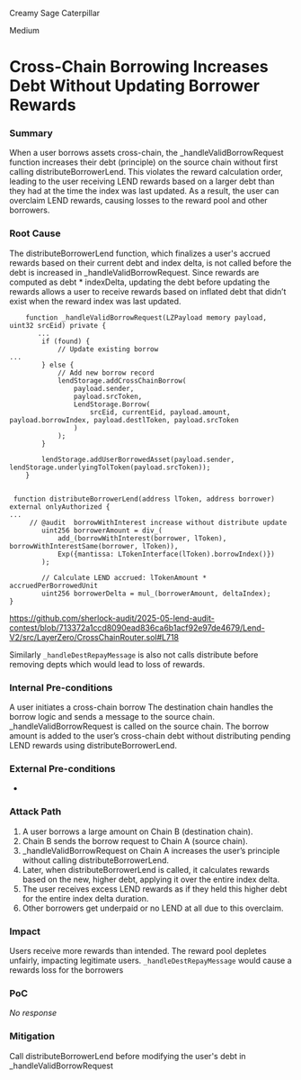 Creamy Sage Caterpillar

Medium

# Cross-Chain Borrowing Increases Debt Without Updating Borrower Rewards

### Summary

When a user borrows assets cross-chain, the _handleValidBorrowRequest function increases their debt (principle) on the source chain without first calling distributeBorrowerLend. This violates the reward calculation order, leading to the user receiving LEND rewards based on a larger debt than they had at the time the index was last updated. As a result, the user can overclaim LEND rewards, causing losses to the reward pool and other borrowers.

### Root Cause

The distributeBorrowerLend function, which finalizes a user's accrued rewards based on their current debt and index delta, is not called before the debt is increased in _handleValidBorrowRequest. Since rewards are computed as debt * indexDelta, updating the debt before updating the rewards allows a user to receive rewards based on inflated debt that didn’t exist when the reward index was last updated.

```solidity
    function _handleValidBorrowRequest(LZPayload memory payload, uint32 srcEid) private {
       ...
        if (found) {
            // Update existing borrow
...
        } else {
            // Add new borrow record
            lendStorage.addCrossChainBorrow(
                payload.sender,
                payload.srcToken,
                LendStorage.Borrow(
                    srcEid, currentEid, payload.amount, payload.borrowIndex, payload.destlToken, payload.srcToken
                )
            );
        }

        lendStorage.addUserBorrowedAsset(payload.sender, lendStorage.underlyingTolToken(payload.srcToken));
    }


 function distributeBorrowerLend(address lToken, address borrower) external onlyAuthorized {
...
     // @audit  borrowWithInterest increase without distribute update
        uint256 borrowerAmount = div_(
            add_(borrowWithInterest(borrower, lToken), borrowWithInterestSame(borrower, lToken)),
            Exp({mantissa: LTokenInterface(lToken).borrowIndex()})
        );

        // Calculate LEND accrued: lTokenAmount * accruedPerBorrowedUnit
        uint256 borrowerDelta = mul_(borrowerAmount, deltaIndex);
}
```

https://github.com/sherlock-audit/2025-05-lend-audit-contest/blob/713372a1ccd8090ead836ca6b1acf92e97de4679/Lend-V2/src/LayerZero/CrossChainRouter.sol#L718

Similarly `_handleDestRepayMessage` is also not calls distribute before removing depts which would lead to loss of rewards.


### Internal Pre-conditions

A user initiates a cross-chain borrow
The destination chain handles the borrow logic and sends a message to the source chain.
_handleValidBorrowRequest is called on the source chain.
The borrow amount is added to the user’s cross-chain debt without distributing pending LEND rewards using distributeBorrowerLend.


### External Pre-conditions

*

### Attack Path

1. A user borrows a large amount on Chain B (destination chain).
2. Chain B sends the borrow request to Chain A (source chain).
3. _handleValidBorrowRequest on Chain A increases the user’s principle without calling distributeBorrowerLend.
4. Later, when distributeBorrowerLend is called, it calculates rewards based on the new, higher debt, applying it over the entire index delta.
5. The user receives excess LEND rewards as if they held this higher debt for the entire index delta duration.
6. Other borrowers get underpaid or no LEND at all due to this overclaim.

### Impact

Users receive more rewards than intended.
The reward pool depletes unfairly, impacting legitimate users.
`_handleDestRepayMessage` would cause a rewards loss for the borrowers



### PoC

_No response_

### Mitigation

Call distributeBorrowerLend before modifying the user's debt in _handleValidBorrowRequest